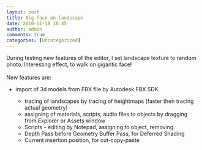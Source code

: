 ```yaml
---
layout: post
title: Big face on landscape
date: 2010-11-18 16:45
author: admin
comments: true
categories: [Uncategorized]
---
```

<a onblur="try {parent.deselectBloggerImageGracefully();} catch(e) {}" href="http://1.bp.blogspot.com/_LfYx03jjmdk/TOVYQOAlMbI/AAAAAAAABBc/Bgfcsj4g-bo/s1600/editor_face.jpg"><img class="image featured" src="http://1.bp.blogspot.com/_LfYx03jjmdk/TOVYQOAlMbI/AAAAAAAABBc/Bgfcsj4g-bo/s320/editor_face.jpg" border="0" alt="" id="BLOGGER_PHOTO_ID_5540931952210948530" /></a><br />During testing new features of the editor, I set landscape texture to random photo. Interesting effect, to walk on gigantic face!<br /><br />New features are:<br /><ul><li>import of 3d models from FBX file by Autodesk FBX SDK

* tracing of landscapes by tracing of heightmaps (faster then tracing actual geometry)
* assigning of materials, scripts, audio files to objects by dragging from Explorer or Assets window
* Scripts - editing by Notepad, assigning to object, removing.
* Depth Pass before Geometry Buffer Pass, for Deferred Shading
* Current insertion position, for cut-copy-paste
